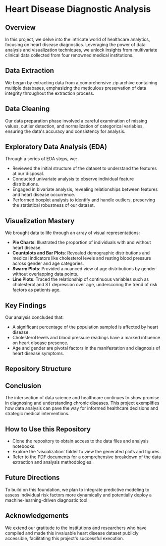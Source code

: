 # Heart Disease Diagnostic Analysis

## Overview
In this project, we delve into the intricate world of healthcare analytics, focusing on heart disease diagnostics. Leveraging the power of data analysis and visualization techniques, we unlock insights from multivariate clinical data collected from four renowned medical institutions.

## Data Extraction
We began by extracting data from a comprehensive zip archive containing multiple databases, emphasizing the meticulous preservation of data integrity throughout the extraction process.

## Data Cleaning
Our data preparation phase involved a careful examination of missing values, outlier detection, and normalization of categorical variables, ensuring the data's accuracy and consistency for analysis.

## Exploratory Data Analysis (EDA)
Through a series of EDA steps, we:
- Reviewed the initial structure of the dataset to understand the features at our disposal.
- Conducted univariate analysis to observe individual feature distributions.
- Engaged in bivariate analysis, revealing relationships between features and heart disease occurrence.
- Performed boxplot analysis to identify and handle outliers, preserving the statistical robustness of our dataset.

## Visualization Mastery
We brought data to life through an array of visual representations:
- **Pie Charts**: Illustrated the proportion of individuals with and without heart disease.
- **Countplots and Bar Plots**: Revealed demographic distributions and medical indicators like cholesterol levels and resting blood pressure across gender and age categories.
- **Swarm Plots**: Provided a nuanced view of age distributions by gender without overlapping data points.
- **Line Plots**: Traced the relationship of continuous variables such as cholesterol and ST depression over age, underscoring the trend of risk factors as patients age.

## Key Findings
Our analysis concluded that:
- A significant percentage of the population sampled is affected by heart disease.
- Cholesterol levels and blood pressure readings have a marked influence on heart disease presence.
- Age and gender are pivotal factors in the manifestation and diagnosis of heart disease symptoms.

## Repository Structure


## Conclusion
The intersection of data science and healthcare continues to show promise in diagnosing and understanding chronic diseases. This project exemplifies how data analysis can pave the way for informed healthcare decisions and strategic medical interventions.

## How to Use this Repository
- Clone the repository to obtain access to the data files and analysis notebooks.
- Explore the 'visualization' folder to view the generated plots and figures.
- Refer to the PDF documents for a comprehensive breakdown of the data extraction and analysis methodologies.

## Future Directions
To build on this foundation, we plan to integrate predictive modeling to assess individual risk factors more dynamically and potentially deploy a machine-learning-driven diagnostic tool.

## Acknowledgements
We extend our gratitude to the institutions and researchers who have compiled and made this invaluable heart disease dataset publicly accessible, facilitating this project's successful execution.
